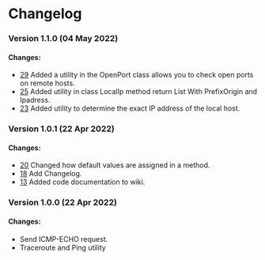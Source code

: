 Changelog
=========

### Version 1.1.0 (04 May 2022)

#### Changes:
* [29] Added a utility in the OpenPort class allows you to check open ports on remote hosts.
* [25] Added utility in class LocalIp method return List<Tuple> With PrefixOrigin and Ipadress.
* [23] Added utility to determine the exact IP address of the local host.

[29]: https://github.com/hekkaaa/NetObserver/issues/29
[25]:https://github.com/hekkaaa/NetObserver/issues/25
[23]:https://github.com/hekkaaa/NetObserver/issues/23
 

### Version 1.0.1 (22 Apr 2022)

#### Changes:
* [20] Changed how default values are assigned in a method.
* [18] Add Changelog.
* [13] Added code documentation to wiki.


[20]:https://github.com/hekkaaa/NetObserver/issues/19
[18]:https://github.com/hekkaaa/NetObserver/issues/18
[13]:https://github.com/hekkaaa/NetObserver/issues/13


### Version 1.0.0 (22 Apr 2022)

#### Changes:
* Send ICMP-ECHO request.
* Traceroute and Ping utility